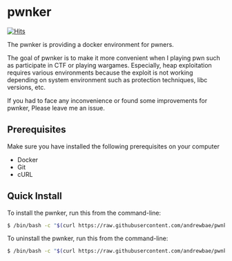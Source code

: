 # pwnker

[![Hits](https://hits.seeyoufarm.com/api/count/incr/badge.svg?url=https%3A%2F%2Fgithub.com%2Fandrewbae%2Fpwnker&count_bg=%2379C83D&title_bg=%23555555&icon=&icon_color=%23E7E7E7&title=hits&edge_flat=false)](https://hits.seeyoufarm.com)

The pwnker is providing a docker environment for pwners.

The goal of pwnker is to make it more convenient when I playing pwn such as participate in CTF or playing wargames. 
Especially, heap exploitation requires various environments because the exploit is not working depending on system environment such as protection techniques, libc versions, etc.

If you had to face any inconvenience or found some improvements for pwnker, Please leave me an issue.

## Prerequisites

Make sure you have installed the following prerequisites on your computer

* Docker 
* Git 
* cURL 

## Quick Install

To install the pwnker, run this from the command-line:

```bash
$ /bin/bash -c "$(curl https://raw.githubusercontent.com/andrewbae/pwnker/master/setup.sh) install"
```

To uninstall the pwnker, run this from the command-line:

```bash
$ /bin/bash -c "$(curl https://raw.githubusercontent.com/andrewbae/pwnker/master/setup.sh) uninstall"
```

